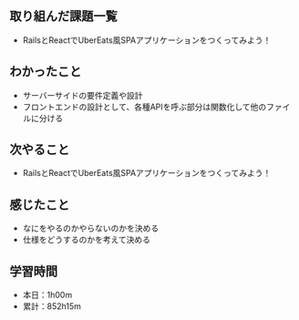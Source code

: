 ## 取り組んだ課題一覧
- RailsとReactでUberEats風SPAアプリケーションをつくってみよう！
## わかったこと
- サーバーサイドの要件定義や設計
- フロントエンドの設計として、各種APIを呼ぶ部分は関数化して他のファイルに分ける
## 次やること
- RailsとReactでUberEats風SPAアプリケーションをつくってみよう！
## 感じたこと
- なにをやるのかやらないのかを決める
- 仕様をどうするのかを考えて決める
## 学習時間
- 本日：1h00m
- 累計：852h15m
